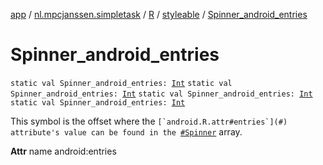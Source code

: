 [app](../../../index.md) / [nl.mpcjanssen.simpletask](../../index.md) / [R](../index.md) / [styleable](index.md) / [Spinner_android_entries](.)

# Spinner_android_entries

`static val Spinner_android_entries: `[`Int`](https://kotlinlang.org/api/latest/jvm/stdlib/kotlin/-int/index.html)
`static val Spinner_android_entries: `[`Int`](https://kotlinlang.org/api/latest/jvm/stdlib/kotlin/-int/index.html)
`static val Spinner_android_entries: `[`Int`](https://kotlinlang.org/api/latest/jvm/stdlib/kotlin/-int/index.html)
`static val Spinner_android_entries: `[`Int`](https://kotlinlang.org/api/latest/jvm/stdlib/kotlin/-int/index.html)

This symbol is the offset where the ``[`android.R.attr#entries`](#) attribute's value can be found in the ``[`#Spinner`](-spinner.md) array.

**Attr**
name android:entries

